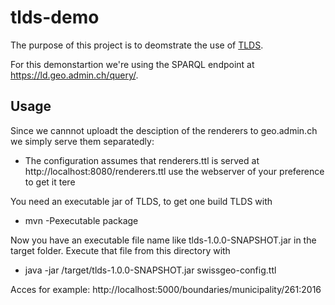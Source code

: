 # tlds-demo

The purpose of this project is to deomstrate the use of [TLDS](https://github.com/linked-solutions/tlds).

For this demonstartion we're using the SPARQL endpoint at https://ld.geo.admin.ch/query/.

## Usage

Since we cannnot uploadt the desciption of the renderers to geo.admin.ch we simply serve them separatedly:
 * The configuration assumes that renderers.ttl is served at http://localhost:8080/renderers.ttl use the webserver of your preference to get it tere

You need an executable jar of TLDS, to get one build TLDS with

 * mvn -Pexecutable package

Now you have an executable file name like tlds-1.0.0-SNAPSHOT.jar in the target folder. Execute that file from this directory with

 * java -jar <path-to-tlds>/target/tlds-1.0.0-SNAPSHOT.jar swissgeo-config.ttl

 Acces for example: http://localhost:5000/boundaries/municipality/261:2016

